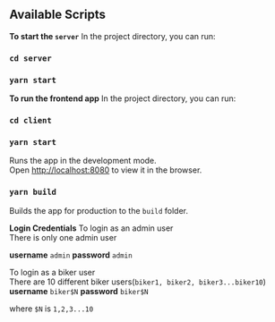 
## Available Scripts

**To start the `server`**
In the project directory, you can run:  
### `cd server`
### `yarn start`

**To run the frontend app**
In the project directory, you can run:  
### `cd client`
### `yarn start`
Runs the app in the development mode.<br>
Open [http://localhost:8080](http://localhost:8080) to view it in the browser.

### `yarn build`
Builds the app for production to the `build` folder.

**Login Credentials**
To login as an admin user<br>
There is only one admin user<br>

**username** `admin`
**password** `admin`

To login as a biker user<br>
There are 10 different biker users(`biker1, biker2, biker3...biker10`)<br>
**username**  `biker$N`
**password**  `biker$N`

where `$N` is `1,2,3...10`
